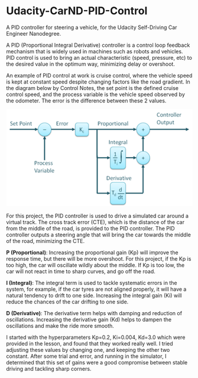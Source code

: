 # Udacity-CarND-PID-Control
A PID controller for steering a vehicle, for the Udacity Self-Driving Car Engineer Nanodegree.

A PID (Proportional Integral Derivative) controller is a control loop feedback mechanism that is widely used in machines such as robots and vehicles. PID control is used to bring an actual characteristic (speed, pressure, etc) to the desired value in the optimum way, minimizing delay or overshoot. 

An example of PID control at work is cruise control, where the vehicle speed is kept at constant speed despite changing factors like the road gradient. In the diagram below by Control Notes, the set point is the defined cruise control speed, and the process variable is the vehicle speed observed by the odometer. The error is the difference between these 2 values.

<img src='https://github.com/leeping-ng/Udacity-CarND-PID-Control/blob/master/PID-Controller.png'>

For this project, the PID controller is used to drive a simulated car around a virtual track. The cross track error (CTE), which is the distance of the car from the middle of the road, is provided to the PID controller. The PID controller outputs a steering angle that will bring the car towards the middle of the road, minimizing the CTE.

**P (Proportional)**: Increasing the proportional gain (Kp) will improve the response time, but there will be more overshoot. For this project, if the Kp is too high, the car will oscillate wildly about the middle. If Kp is too low, the car will not react in time to sharp curves, and go off the road.

**I (Integral)**: The integral term is used to tackle systematic errors in the system, for example, if the car tyres are not aligned properly, it will have a natural tendency to drift to one side. Increasing the integral gain (Ki) will reduce the chances of the car drifting to one side.

**D (Derivative)**: The derivative term helps with damping and reduction of oscillations. Increasing the derivative gain (Kd) helps to dampen the oscillations and make the ride more smooth.

I started with the hyperparameters Kp=0.2, Ki=0.004, Kd=3.0 which were provided in the lesson, and found that they worked really well. I tried adjusting these values by changing one, and keeping the other two constant. After some trial and error, and running in the simulator, I determined that this set of gains were a good compromise between stable driving and tackling sharp corners.
